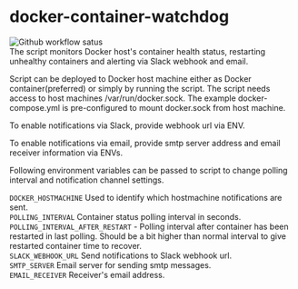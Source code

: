 # docker-container-watchdog 
![Github workflow satus](https://github.com/hkotka/docker-container-watchdog/workflows/Python%20package/badge.svg)  
The script monitors Docker host's container health status, restarting unhealthy containers and alerting via Slack webhook and email.

Script can be deployed to Docker host machine either as Docker container(preferred) or simply by running the script. The script needs access to host machines /var/run/docker.sock. The example docker-compose.yml is pre-configured to mount docker.sock from host machine.  

To enable notifications via Slack, provide webhook url via ENV.

To enable notifications via email, provide smtp server address and email receiver information via ENVs.

Following environment variables can be passed to script to change polling interval and notification channel settings.

``DOCKER_HOSTMACHINE`` Used to identify which hostmachine notifications are sent.  
``POLLING_INTERVAL`` Container status polling interval in seconds.  
``POLLING_INTERVAL_AFTER_RESTART`` - Polling interval after container has been restarted in last polling. Should be a bit higher than normal interval to give restarted container time to recover.  
``SLACK_WEBHOOK_URL`` Send notifications to Slack webhook url.  
``SMTP_SERVER`` Email server for sending smtp messages.  
``EMAIL_RECEIVER`` Receiver's email address.  
